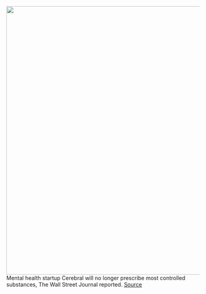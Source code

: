 <img src='https://cdn.vox-cdn.com/thumbor/DMlPGAj7eFVVnf1lzxlGA8X4OdE=/0x0:2460x1650/1200x800/filters:focal(1034x629:1426x1021)/cdn.vox-cdn.com/uploads/chorus_image/image/70878570/2460x165010.0.png' width='700px' /><br/>
Mental health startup Cerebral will no longer prescribe most controlled substances, The Wall Street Journal reported.
<a href='https://www.theverge.com/2022/5/17/23094214/cerebral-halts-prescriptions-adderall'> Source <a/>